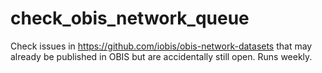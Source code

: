 # check_obis_network_queue
Check issues in https://github.com/iobis/obis-network-datasets that may already be published in OBIS but are accidentally still open. Runs weekly.
